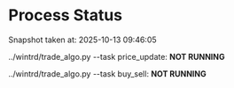 # Process Status

Snapshot taken at: 2025-10-13 09:46:05

../wintrd/trade_algo.py --task price_update: **NOT RUNNING**

../wintrd/trade_algo.py --task buy_sell: **NOT RUNNING**

